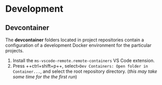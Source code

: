 # Development

## Devcontainer

The **devcontainer** folders located in project repositories contain a configuration of a development Docker environment for the particular projects.

1. Install the `ms-vscode-remote.remote-containers` VS Code extension.
2. Press ++ctrl+shift+p++, select`>Dev Containers: Open folder in Container...`, and select the root repository directory. (_this may take some time for the the first run_)

